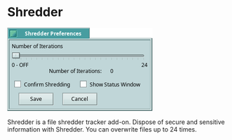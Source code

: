 # Shredder

![screenshot](screenshot1.png)

Shredder is a file shredder tracker add-on. Dispose of secure and sensitive information with Shredder. You can overwrite files up to 24 times.